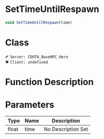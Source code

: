 # SetTimeUntilRespawn
```js	
void SetTimeUntilRespawn(time)
```
# Class
✔ `Server: CDOTA_BaseNPC_Hero`  
✖ `Client: undefined`  

# Function Description

# Parameters
Type|Name|Description
--|--|--
float|time|No Description Set
